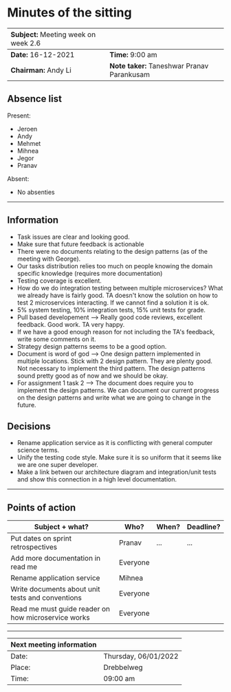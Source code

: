 # Minutes of the sitting  
  
| **Subject:** <span style="font-weight:normal">Meeting week on week 2.6</span> |                     |  
| :------------------------------------------------------- | ------------------- |  
| **Date:**  16-12-2021                                           | **Time:** 9:00 am     |  
| **Chairman:** Andy Li                                        | **Note taker:** Taneshwar Pranav Parankusam |  
  
## Absence list  
  
Present:  
  
- Jeroen 
- Andy
- Mehmet
- Mihnea
- Jegor
- Pranav
  
Absent:  
  
- No absenties
  
---  
  
## Information  
  
<!-- Information discussed during the meeting -->  
  
- Task issues are clear and looking good.
- Make sure that future feedback is actionable
- There were no documents relating to the design patterns (as of the meeting with George). 
- Our tasks distribution relies too much on people knowing the domain specific knowledge (requires more documentation)
- Testing coverage is excellent. 
- How do we do integration testing between multiple microservices? What we already have is fairly good. TA doesn't know the solution on how to test 2 microservices interacting. If we cannot find a solution it is ok.
- 5% system testing, 10% integration tests, 15% unit tests for grade. 
- Pull based developement --> Really good code reviews, excellent feedback. Good work. TA very happy. 
-  If we have a good enough reason for not including the TA's feedback, write some comments on it. 
- Strategy design patterns seems to be a good option. 
- Document is word of god --> One design pattern implemented in multiple locations. Stick with 2 design pattern. They are plenty good. Not necessary to implement the third pattern. The design patterns sound pretty good as of now and we should be okay. 
- For assignment 1 task 2 --> The document does require you to implement the design patterns. We can document our current progress on the design patterns and write what we are going to change in the future. 
  
  
## Decisions  
  
<!-- Decisions made during the meeting -->  
  
- Rename application service as it is conflicting with general computer science terms. 
- Unify the testing code style. Make sure it is so uniform that it seems like we are one super developer. 
- Make a link betwen our architecture diagram and integration/unit tests and show this connection in a high level documentation. 
  
---  
  
## Points of action  
  
| Subject + what? | Who? | When? | Deadline? |  
| --------------- | ---- | ----- | --------- |  
| Put dates on sprint retrospectives | Pranav  | ...| ...| 
|Add more documentation in read me | Everyone||
|Rename application service|Mihnea||
|Write documents about unit tests and conventions|Everyone|
|Read me must guide reader on how microservice works| Everyone|
  
---  
  
| Next meeting information |                      |  
| ------------------------ | -------------------- |  
| Date:                    | Thursday, 06/01/2022        |  
| Place:                   | Drebbelweg                    |  
| Time:                    | 09:00 am                |